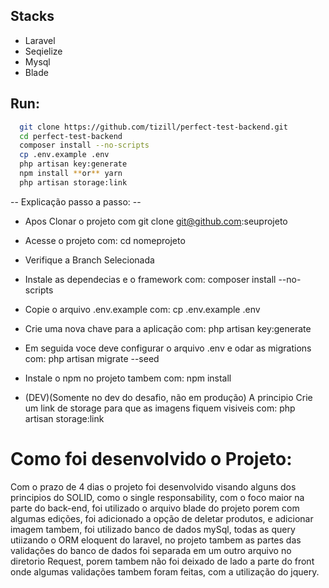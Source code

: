 ## Stacks

- Laravel
- Seqielize
- Mysql
- Blade

## Run: 
```bash
  git clone https://github.com/tizill/perfect-test-backend.git 
  cd perfect-test-backend 
  composer install --no-scripts
  cp .env.example .env
  php artisan key:generate
  npm install **or** yarn
  php artisan storage:link
```
-- Explicação passo a passo: --
- Apos Clonar o projeto com git clone git@github.com:seuprojeto
- Acesse o projeto com: cd nomeprojeto
- Verifique a Branch Selecionada
- Instale as dependecias e o framework com: composer install --no-scripts
- Copie o arquivo .env.example com: cp .env.example .env
- Crie uma nova chave para a aplicação com: php artisan key:generate
- Em seguida voce deve configurar o arquivo .env e odar as migrations com: php artisan migrate --seed

- Instale o npm no projeto tambem com: npm install
- (DEV)(Somente no dev do desafio, não em produção) A principio Crie um link de storage para que as imagens fiquem visiveis com: php artisan storage:link
# Como foi desenvolvido o Projeto:
Com o prazo de 4 dias o projeto foi desenvolvido visando alguns dos principios do SOLID, como o single responsability, com o foco maior na parte do back-end, foi utilizado o arquivo blade do projeto porem com algumas edições, foi adicionado a opção de deletar produtos, e adicionar imagem tambem, foi utilizado banco de dados mySql, todas as query utiizando o ORM eloquent do laravel, no projeto tambem as partes das validações do banco de dados foi separada em um outro arquivo no diretorio Request, porem tambem não foi deixado de lado a parte do front onde algumas validações tambem foram feitas, com a utilização do jquery.